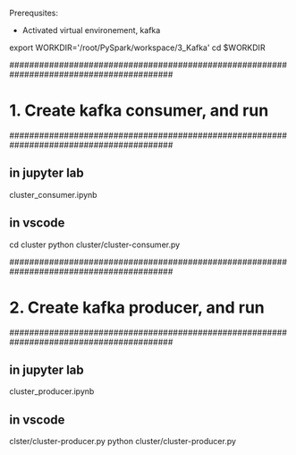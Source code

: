 
Prerequsites:
- Activated virtual environement, kafka

export WORKDIR='/root/PySpark/workspace/3_Kafka'
cd $WORKDIR

#########################################################################################
# 1. Create kafka consumer, and run
#########################################################################################

## in jupyter lab
cluster_consumer.ipynb

## in vscode
cd cluster
python cluster/cluster-consumer.py


#########################################################################################
# 2. Create kafka producer, and run
#########################################################################################

## in jupyter lab
cluster_producer.ipynb

## in vscode
clster/cluster-producer.py
python cluster/cluster-producer.py

